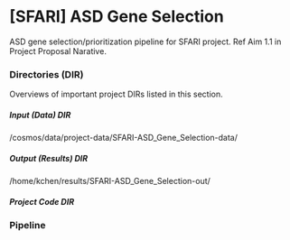 # [SFARI] ASD Gene Selection
ASD gene selection/prioritization pipeline for SFARI project. Ref Aim 1.1 in Project Proposal Narative.

### Directories (DIR)
Overviews of important project DIRs listed in this section.
 
##### Input (Data) DIR
/cosmos/data/project-data/SFARI-ASD_Gene_Selection-data/

##### Output (Results) DIR
/home/kchen/results/SFARI-ASD_Gene_Selection-out/

##### Project Code DIR




### Pipeline 



